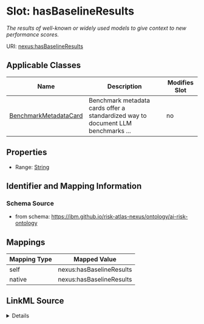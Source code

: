 

# Slot: hasBaselineResults


_The results of well-known or widely used models to give context to new performance scores._





URI: [nexus:hasBaselineResults](https://ibm.github.io/risk-atlas-nexus/ontology/hasBaselineResults)



<!-- no inheritance hierarchy -->





## Applicable Classes

| Name | Description | Modifies Slot |
| --- | --- | --- |
| [BenchmarkMetadataCard](BenchmarkMetadataCard.md) | Benchmark metadata cards offer a standardized way to document LLM benchmarks ... |  no  |







## Properties

* Range: [String](String.md)





## Identifier and Mapping Information







### Schema Source


* from schema: https://ibm.github.io/risk-atlas-nexus/ontology/ai-risk-ontology




## Mappings

| Mapping Type | Mapped Value |
| ---  | ---  |
| self | nexus:hasBaselineResults |
| native | nexus:hasBaselineResults |




## LinkML Source

<details>
```yaml
name: hasBaselineResults
description: The results of well-known or widely used models to give context to new
  performance scores.
from_schema: https://ibm.github.io/risk-atlas-nexus/ontology/ai-risk-ontology
rank: 1000
alias: hasBaselineResults
domain_of:
- BenchmarkMetadataCard
range: string

```
</details>
